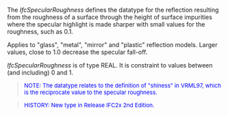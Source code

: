 The _IfcSpecularRoughness_ defines the datatype for the reflection resulting from the roughness of a surface through the height of surface impurities where the specular highlight is made sharper with small values for the roughness, such as 0.1.

Applies to "glass", "metal", "mirror" and "plastic" reflection models. Larger values, close to 1.0 decrease the specular fall-off.

_IfcSpecularRoughness_ is of type REAL. It is constraint to values between (and including) 0 and 1.

> <font size="-1" color="#0000FF">NOTE: The datatype relates to
		the definition of "shiness" in VRML97, which is the reciprocate value to the
		specular roughness.</font>

> <font color="#0000FF" size="-1"> HISTORY: New type in Release IFC2x
		  2nd Edition.</font>
>